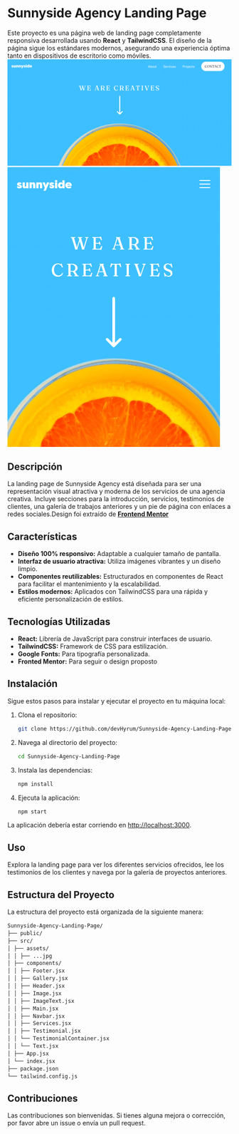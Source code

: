 # Sunnyside Agency Landing Page

Este proyecto es una página web de landing page completamente responsiva desarrollada usando **React** y **TailwindCSS**. El diseño de la página sigue los estándares modernos, asegurando una experiencia óptima tanto en dispositivos de escritorio como móviles.
![Desktop Design](/public/Desktop-Design.png)
![Mobile Design](/public/Mobile-Design.png)

## Descripción

La landing page de Sunnyside Agency está diseñada para ser una representación visual atractiva y moderna de los servicios de una agencia creativa. Incluye secciones para la introducción, servicios, testimonios de clientes, una galería de trabajos anteriores y un pie de página con enlaces a redes sociales.Design foi extraído de **[Frontend Mentor](https://www.frontendmentor.io/challenges/agency-landing-page-7yVs3B6ef)**

## Características

- **Diseño 100% responsivo:** Adaptable a cualquier tamaño de pantalla.
- **Interfaz de usuario atractiva:** Utiliza imágenes vibrantes y un diseño limpio.
- **Componentes reutilizables:** Estructurados en componentes de React para facilitar el mantenimiento y la escalabilidad.
- **Estilos modernos:** Aplicados con TailwindCSS para una rápida y eficiente personalización de estilos.

## Tecnologías Utilizadas

- **React:** Librería de JavaScript para construir interfaces de usuario.
- **TailwindCSS:** Framework de CSS para estilización.
- **Google Fonts:** Para tipografía personalizada.
- **Fronted Mentor:** Para seguir o design proposto

## Instalación

Sigue estos pasos para instalar y ejecutar el proyecto en tu máquina local:

1. Clona el repositorio:
    ```bash
    git clone https://github.com/devHyrum/Sunnyside-Agency-Landing-Page.git
    ```

2. Navega al directorio del proyecto:
    ```bash
    cd Sunnyside-Agency-Landing-Page
    ```

3. Instala las dependencias:
    ```bash
    npm install
    ```

4. Ejecuta la aplicación:
    ```bash
    npm start
    ```

La aplicación debería estar corriendo en [http://localhost:3000](http://localhost:3000).

## Uso

Explora la landing page para ver los diferentes servicios ofrecidos, lee los testimonios de los clientes y navega por la galería de proyectos anteriores.

## Estructura del Proyecto

La estructura del proyecto está organizada de la siguiente manera:

```bash
Sunnyside-Agency-Landing-Page/
├── public/
├── src/
│ ├── assets/
│ │ ├── ...jpg
│ ├── components/
│ │ ├── Footer.jsx
│ │ ├── Gallery.jsx
│ │ ├── Header.jsx
│ │ ├── Image.jsx
│ │ ├── ImageText.jsx
│ │ ├── Main.jsx
│ │ ├── Navbar.jsx
│ │ ├── Services.jsx
│ │ ├── Testimonial.jsx
│ │ └── TestimonialContainer.jsx
│ │ └── Text.jsx
│ ├── App.jsx
│ └── index.jsx
├── package.json
└── tailwind.config.js
```
## Contribuciones

Las contribuciones son bienvenidas. Si tienes alguna mejora o corrección, por favor abre un issue o envía un pull request.